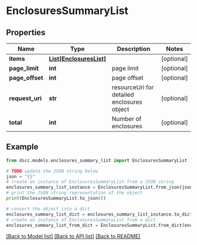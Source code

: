 # EnclosuresSummaryList


## Properties

Name | Type | Description | Notes
------------ | ------------- | ------------- | -------------
**items** | [**List[EnclosuresList]**](EnclosuresList.md) |  | [optional] 
**page_limit** | **int** | page limit | [optional] 
**page_offset** | **int** | page offset | [optional] 
**request_uri** | **str** | resourceUri for detailed enclosures object | [optional] 
**total** | **int** | Number of enclosures | [optional] 

## Example

```python
from dscc.models.enclosures_summary_list import EnclosuresSummaryList

# TODO update the JSON string below
json = "{}"
# create an instance of EnclosuresSummaryList from a JSON string
enclosures_summary_list_instance = EnclosuresSummaryList.from_json(json)
# print the JSON string representation of the object
print(EnclosuresSummaryList.to_json())

# convert the object into a dict
enclosures_summary_list_dict = enclosures_summary_list_instance.to_dict()
# create an instance of EnclosuresSummaryList from a dict
enclosures_summary_list_from_dict = EnclosuresSummaryList.from_dict(enclosures_summary_list_dict)
```
[[Back to Model list]](../README.md#documentation-for-models) [[Back to API list]](../README.md#documentation-for-api-endpoints) [[Back to README]](../README.md)


